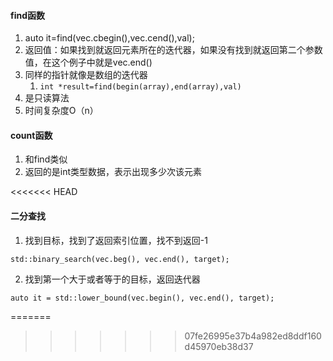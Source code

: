 #### find函数
1. auto it=find(vec.cbegin(),vec.cend(),val);
2. 返回值：如果找到就返回元素所在的迭代器，如果没有找到就返回第二个参数值，在这个例子中就是vec.end()
3. 同样的指针就像是数组的迭代器
	1. `int *result=find(begin(array),end(array),val)`
4. 是只读算法
5. 时间复杂度O（n）
#### count函数
1. 和find类似
2. 返回的是int类型数据，表示出现多少次该元素

<<<<<<< HEAD
#### 二分查找
1. 找到目标，找到了返回索引位置，找不到返回-1
```
std::binary_search(vec.beg(), vec.end(), target);
```
2. 找到第一个大于或者等于的目标，返回迭代器
```
auto it = std::lower_bound(vec.begin(), vec.end(), target);
```
=======
>>>>>>> 07fe26995e37b4a982ed8ddf160d45970eb38d37
